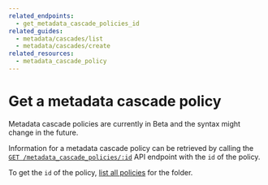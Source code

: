 ```yaml
---
related_endpoints:
  - get_metadata_cascade_policies_id
related_guides:
  - metadata/cascades/list
  - metadata/cascades/create
related_resources: 
  - metadata_cascade_policy
---
```


# Get a metadata cascade policy

<Message warning>
  Metadata cascade policies are currently in Beta and the syntax might change in
  the future.
</Message>

Information for a metadata cascade policy can be retrieved by calling the 
[`GET /metadata_cascade_policies/:id`][e_get] API endpoint with the
`id` of the policy.

<Samples id='get_metadata_cascade_policies_id' />

<Message>

  To get the `id` of the policy,
  [list all policies][g_list_policies] for the folder.

</Message>

[e_get]: e://get_metadata_cascade_policies_id
[g_list_policies]: g://metadata/cascades/list
